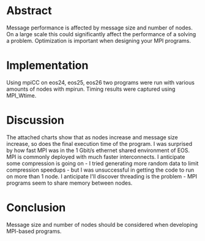# Abstract
Message performance is affected by message size and number of nodes.  On a large scale this could significantly affect the performance of a solving a problem.  Optimization is important when designing your MPI programs.

# Implementation
Using mpiCC on eos24, eos25, eos26 two programs were run with various amounts of nodes with mpirun.  Timing results were captured using MPI_Wtime.

# Discussion
The attached charts show that as nodes increase and message size increase, so does the final execution time of the program.  I was surprised by how fast MPI was in the 1 Gbit/s ethernet shared environment of EOS.  MPI is commonly deployed with much faster interconnects.
I anticipate some compression is going on - I tried generating more random data to limit compression speedups - but I was unsuccessful in getting the code to run on more than 1 node.  I anticipate I'll discover threading is the problem - MPI programs seem to share memory between nodes.

# Conclusion
Message size and number of nodes should be considered when developing MPI-based programs.
